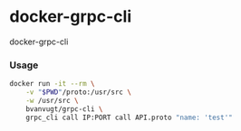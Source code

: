 # docker-grpc-cli
docker-grpc-cli

### Usage
```sh
docker run -it --rm \
    -v "$PWD"/proto:/usr/src \
    -w /usr/src \
    bvanvugt/grpc-cli \
    grpc_cli call IP:PORT call API.proto "name: 'test'"
```
